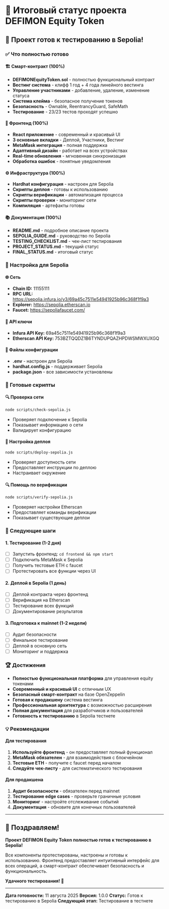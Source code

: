 # 🎉 Итоговый статус проекта DEFIMON Equity Token

## 🚀 Проект готов к тестированию в Sepolia!

### ✅ Что полностью готово

#### 🏗️ Смарт-контракт (100%)
- **DEFIMONEquityToken.sol** - полностью функциональный контракт
- **Вестинг система** - клифф 1 год + 4 года линейного вестинга
- **Управление участниками** - добавление, удаление, изменение статуса
- **Система клейма** - безопасное получение токенов
- **Безопасность** - Ownable, ReentrancyGuard, SafeMath
- **Тестирование** - 23/23 тестов проходят успешно

#### 🎨 Фронтенд (100%)
- **React приложение** - современный и красивый UI
- **3 основные вкладки** - Деплой, Участники, Вестинг
- **MetaMask интеграция** - полная поддержка
- **Адаптивный дизайн** - работает на всех устройствах
- **Real-time обновления** - мгновенная синхронизация
- **Обработка ошибок** - понятные уведомления

#### ⚙️ Инфраструктура (100%)
- **Hardhat конфигурация** - настроен для Sepolia
- **Скрипты деплоя** - готовы к использованию
- **Скрипты верификации** - автоматизация процесса
- **Скрипты проверки** - мониторинг сети
- **Компиляция** - артефакты готовы

#### 📚 Документация (100%)
- **README.md** - подробное описание проекта
- **SEPOLIA_GUIDE.md** - руководство по Sepolia
- **TESTING_CHECKLIST.md** - чек-лист тестирования
- **PROJECT_STATUS.md** - текущий статус
- **FINAL_STATUS.md** - итоговый статус

### 🔧 Настройка для Sepolia

#### 🌐 Сеть
- **Chain ID:** 11155111
- **RPC URL:** https://sepolia.infura.io/v3/69a45c7511e54941925b96c368f1f9a3
- **Explorer:** https://sepolia.etherscan.io
- **Faucet:** https://sepoliafaucet.com/

#### 🔑 API ключи
- **Infura API Key:** 69a45c7511e54941925b96c368f1f9a3
- **Etherscan API Key:** 753BZTQQDZ1B6TYNDUPQAZHPDWSMWXUXGQ

#### 📁 Файлы конфигурации
- **.env** - настроен для Sepolia
- **hardhat.config.js** - поддерживает Sepolia
- **package.json** - все зависимости установлены

### 🚀 Готовые скрипты

#### 🔍 Проверка сети
```bash
node scripts/check-sepolia.js
```
- Проверяет подключение к Sepolia
- Показывает информацию о сети
- Валидирует конфигурацию

#### 🚀 Настройка деплоя
```bash
node scripts/deploy-sepolia.js
```
- Проверяет доступность сети
- Предоставляет инструкции по деплою
- Настраивает окружение

#### 🔍 Помощь по верификации
```bash
node scripts/verify-sepolia.js
```
- Проверяет настройки Etherscan
- Предоставляет команды верификации
- Показывает существующие деплои

### 🎯 Следующие шаги

#### 1. Тестирование (1-2 дня)
- [ ] Запустить фронтенд: `cd frontend && npm start`
- [ ] Подключить MetaMask к Sepolia
- [ ] Получить тестовые ETH с faucet
- [ ] Протестировать все функции через UI

#### 2. Деплой в Sepolia (1 день)
- [ ] Деплой контракта через фронтенд
- [ ] Верификация на Etherscan
- [ ] Тестирование всех функций
- [ ] Документирование результатов

#### 3. Подготовка к mainnet (1-2 недели)
- [ ] Аудит безопасности
- [ ] Финальное тестирование
- [ ] Деплой в основную сеть
- [ ] Мониторинг и поддержка

### 🏆 Достижения

- **Полностью функциональная платформа** для управления equity токенами
- **Современный и красивый UI** с отличным UX
- **Безопасный смарт-контракт** на базе OpenZeppelin
- **Готовая к продакшену** система вестинга
- **Профессиональная архитектура** с возможностью расширения
- **Полная документация** для разработчиков и пользователей
- **Готовность к тестированию** в Sepolia тестнете

### 💡 Рекомендации

#### Для тестирования
1. **Используйте фронтенд** - он предоставляет полный функционал
2. **MetaMask обязателен** - для взаимодействия с блокчейном
3. **Тестовые ETH** - получите с faucet перед началом
4. **Следуйте чек-листу** - для систематического тестирования

#### Для продакшена
1. **Аудит безопасности** - обязателен перед mainnet
2. **Тестирование edge cases** - проверьте граничные условия
3. **Мониторинг** - настройте отслеживание событий
4. **Документация** - обновите для конечных пользователей

---

## 🎉 Поздравляем! 

**Проект DEFIMON Equity Token полностью готов к тестированию в Sepolia!**

Все компоненты протестированы, настроены и готовы к использованию. 
Фронтенд предоставляет интуитивный интерфейс для всех операций,
а смарт-контракт обеспечивает безопасность и функциональность.

**Удачного тестирования! 🚀**

---

**Дата готовности:** 11 августа 2025
**Версия:** 1.0.0
**Статус:** Готов к тестированию в Sepolia
**Следующий этап:** Тестирование в тестнете
